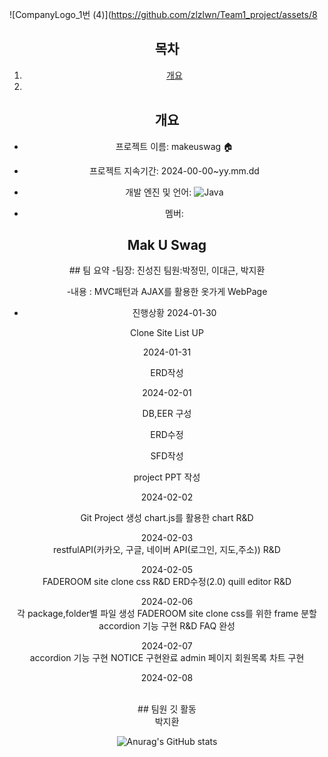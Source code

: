 
![CompanyLogo_1번 (4)](https://github.com/zlzlwn/Team1_project/assets/8<div align="center">

## 목차
  1. [개요](#개요)
  2. 

## 개요
- 프로젝트 이름: makeuswag 🏠
- 프로젝트 지속기간: 2024-00-00~yy.mm.dd
- 개발 엔진 및 언어: <img alt="Java" src ="https://img.shields.io/badge/Java-007396.svg?&style=for-the-badge&logo=Java&logoColor=white"/>

- 멤버: 




<h2>Mak U Swag </h2>
  ## 팀 요약
-팀장: 진성진 팀원:박정민, 이대근, 박지환

-내용 : MVC패턴과 AJAX를 활용한 옷가게 WebPage



- 진행상황
2024-01-30<br>

Clone Site List UP 

2024-01-31<br>

ERD작성

2024-02-01<br>

  DB,EER 구성

  ERD수정

  SFD작성

  project PPT 작성

2024-02-02<br>

 Git Project 생성
 chart.js를 활용한 chart R&D

2024-02-03<br>
restfulAPI(카카오, 구글, 네이버 API(로그인, 지도,주소)) R&D
 

2024-02-05<br>
FADEROOM site clone css R&D
ERD수정(2.0)
quill editor R&D
 


2024-02-06<br>
각 package,folder별 파일 생성
FADEROOM site clone css를 위한 frame 분할
accordion 기능 구현 R&D 
FAQ 완성

2024-02-07<br>
accordion 기능 구현
NOTICE 구현완료
admin 페이지 회원목록 차트 구현 

2024-02-08<br>



<br>
## 팀원 깃 활동
<br>
박지환<br>

![Anurag's GitHub stats](https://github-readme-stats.vercel.app/api?username=zlzlwn&show_icons=true&theme=radical)
<br>




